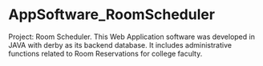 # AppSoftware_RoomScheduler
Project: Room Scheduler.
This Web Application software was developed in JAVA with derby as its backend database. It includes administrative functions related to Room Reservations for college faculty.
